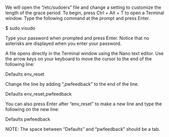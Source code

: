 We will open the “/etc/sudoers” file and change a setting to customize the length of the grace period. To begin, press Ctrl + Alt + T to open a Terminal window. Type the following command at the prompt and press Enter.

$ sudo visudo

Type your password when prompted and press Enter. Notice that no asterisks are displayed when you enter your password.

A file opens directly in the Terminal window using the Nano text editor. Use the arrow keys on your keyboard to move the cursor to the end of the following line:

Defaults         env_reset

Change the line by adding “,pwfeedback” to the end of the line.

Defaults                 env_reset,pwfeedback

You can also press Enter after “env_reset” to make a new line and type the following on the new line:

Defaults                 pwfeedback

NOTE: The space between “Defaults” and “pwfeedback” should be a tab.
